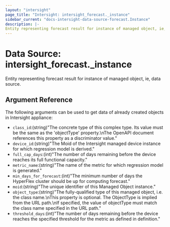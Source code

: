 ```yaml
---
layout: "intersight"
page_title: "Intersight: intersight_forecast._instance"
sidebar_current: "docs-intersight-data-source-forecast.Instance"
description: |-
Entity representing forecast result for instance of managed object, ie, data source.
---
```


# Data Source: intersight_forecast._instance
Entity representing forecast result for instance of managed object, ie, data source.
## Argument Reference
The following arguments can be used to get data of already created objects in Intersight appliance:
* `class_id`:(string)"The concrete type of this complex type. Its value must be the same as the 'objectType' property.\nThe OpenAPI document references this property as a discriminator value."
* `device_id`:(string)"The Moid of the Intersight managed device instance for which regression model is derived."
* `full_cap_days`:(int)"The number of days remaining before the device reaches its full functional capacity."
* `metric_name`:(string)"The name of the metric for which regression model is generated."
* `min_days_for_forecast`:(int)"The minimum number of days the HyperFlex cluster should be up for computing forecast."
* `moid`:(string)"The unique identifier of this Managed Object instance."
* `object_type`:(string)"The fully-qualified type of this managed object, i.e. the class name.\nThis property is optional. The ObjectType is implied from the URL path.\nIf specified, the value of objectType must match the class name specified in the URL path."
* `threshold_days`:(int)"The number of days remaining before the device reaches the specified threshold for the metric as defined in definition."
